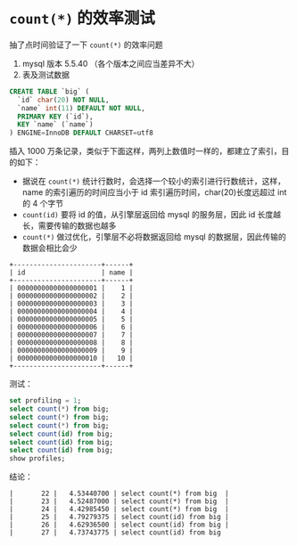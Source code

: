# `count(*)`  的效率测试

抽了点时间验证了一下 `count(*)` 的效率问题

1. mysql 版本 5.5.40 （各个版本之间应当差异不大）
2. 表及测试数据
```sql
CREATE TABLE `big` (
  `id` char(20) NOT NULL,
  `name` int(11) DEFAULT NOT NULL,
  PRIMARY KEY (`id`),
  KEY `name` (`name`)
) ENGINE=InnoDB DEFAULT CHARSET=utf8
```
插入 1000 万条记录，类似于下面这样，两列上数值时一样的，都建立了索引，目的如下：
* 据说在 `count(*)`  统计行数时，会选择一个较小的索引进行行数统计，这样，name 的索引遍历的时间应当小于 id 索引遍历时间，char(20)长度远超过 int 的 4 个字节
* `count(id)` 要将 id 的值，从引擎层返回给 mysql 的服务层，因此 id 长度越长，需要传输的数据也越多
* `count(*)` 做过优化，引擎层不必将数据返回给 mysql 的数据层，因此传输的数据会相比会少

```
+----------------------+------+
| id                   | name |
+----------------------+------+
| 00000000000000000001 |    1 |
| 00000000000000000002 |    2 |
| 00000000000000000003 |    3 |
| 00000000000000000004 |    4 |
| 00000000000000000005 |    5 |
| 00000000000000000006 |    6 |
| 00000000000000000007 |    7 |
| 00000000000000000008 |    8 |
| 00000000000000000009 |    9 |
| 00000000000000000010 |   10 |
+----------------------+------+
```

测试：
```sql
set profiling = 1;
select count(*) from big;
select count(*) from big;
select count(*) from big;
select count(id) from big;
select count(id) from big;
select count(id) from big;
show profiles;
```

结论：
```
|       22 |   4.53440700 | select count(*) from big  |
|       23 |   4.52487000 | select count(*) from big  |
|       24 |   4.42985450 | select count(*) from big  |
|       25 |   4.79279375 | select count(id) from big |
|       26 |   4.62936500 | select count(id) from big |
|       27 |   4.73743775 | select count(id) from big
```

